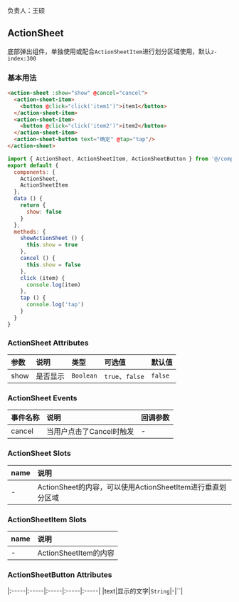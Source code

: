 负责人：王硕
## ActionSheet
底部弹出组件，单独使用或配合`ActionSheetItem`进行划分区域使用，默认`z-index:300`

### 基本用法

```html
<action-sheet :show="show" @cancel="cancel">
  <action-sheet-item>
    <button @click="click('item1')">item1</button>
  </action-sheet-item>
  <action-sheet-item>
    <button @click="click('item2')">item2</button>
  </action-sheet-item>
  <action-sheet-button text="确定" @tap="tap"/>
</action-sheet>
```
```javascript
import { ActionSheet, ActionSheetItem, ActionSheetButton } from '@/components/ActionSheet'
export default {
  components: {
    ActionSheet,
    ActionSheetItem
  },
  data () {
    return {
      show: false
    }
  },
  methods: {
    showActionSheet () {
      this.show = true
    },
    cancel () {
      this.show = false
    },
    click (item) {
      console.log(item)
    },
    tap () {
      console.log('tap')
    }
  }
}

```
### ActionSheet Attributes

|参数|说明|类型|可选值|默认值|
|:-----|:-----|:-----|:-----|:-----|
|show|是否显示|`Boolean`|`true`、`false`|`false`|


### ActionSheet Events

|事件名称|说明|回调参数|
|:-----|:-----|:-----|
|cancel|当用户点击了Cancel时触发|-|

### ActionSheet Slots

|name|说明|
|:-----|:-----|
|-|ActionSheet的内容，可以使用ActionSheetItem进行垂直划分区域|

### ActionSheetItem Slots

|name|说明|
|:-----|:-----|
|-|ActionSheetItem的内容|
### ActionSheetButton Attributes
|:-----|:-----|:-----|:-----|:-----|
|text|显示的文字|`String`|-|``|



